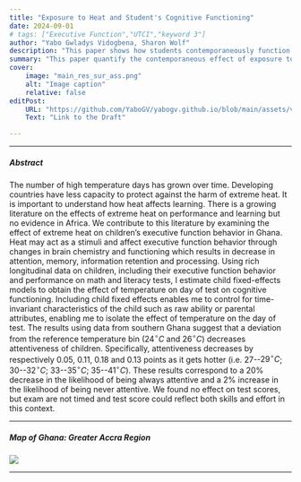 ```yaml
---
title: "Exposure to Heat and Student's Cognitive Functioning" 
date: 2024-09-01
# tags: ["Executive Function","UTCI","keyword 3"]
author: "Yabo Gwladys Vidogbena, Sharon Wolf"
description: "This paper shows how students contemporaneously function under hot temperatures in the context of a developing country." 
summary: "This paper quantify the contemporaneous effect of exposure to hot temperatures for children in developing countries using a novel longitudinal dataset in Ghana and pubicly available UTCI data." 
cover:
    image: "main_res_sur_ass.png"
    alt: "Image caption"
    relative: false
editPost:
    URL: "https://github.com/YaboGV/yabogv.github.io/blob/main/assets/vidogbena_wolf_temperature_children_west_africa.pdf"
    Text: "Link to the Draft"

---
```


<!-- --- -->

<!-- ##### Download

+ [Paper](paper1.pdf) -->
<!-- + [Online appendix](appendix1.pdf) -->
<!-- + [Code and data](https://github.com/pmichaillat/job-rationing) -->

---

##### Abstract

The number of high temperature days has grown over time. Developing countries have less capacity to protect against the harm of extreme heat. It is important to understand how heat affects learning. There is a growing literature on the effects of extreme heat on performance and learning but no evidence in Africa.  We contribute to this literature by examining the effect of extreme heat on children’s executive function behavior in Ghana. Heat may act as a stimuli and affect executive function behavior through changes in brain chemistry and functioning which results in decrease in attention, memory, information retention and processing. Using rich longitudinal data on children, including their executive function behavior and performance on math and literacy tests, I estimate child fixed-effects models to obtain the effect of temperature on day of test on cognitive functioning.  Including child fixed effects enables me to control for time-invariant characteristics of the child such as raw ability or parental attributes, enabling me to isolate the effect of temperature on the day of test. The results using data from southern Ghana suggest that a deviation from the reference temperature bin ($24^{\circ} C$ and $26^{\circ} C$) decreases attentiveness of children. Specifically, attentiveness decreases by respectively 0.05, 0.11, 0.18 and 0.13 points as it gets hotter (i.e. $27$--$29^{\circ}C$; $30$--$32^{\circ}C$; $33$--$35^{\circ}C$; $35$--$41^{\circ}C$). These results correspond to a 20\% decrease in the likelihood of being always attentive and a 2\% increase in the likelihood of being never attentive. We found no effect on test scores, but exam are not timed and test score could reflect both skills and effort in this context.

---

##### Map of Ghana: Greater Accra Region

![](paper1.png)

---

<!-- ##### Citation -->

<!-- Author. Year. "Title." *Journal* Volume (Issue): First page–Last page. https://doi.org/paper_doi.

```BibTeX
@article{AAYY,
author = {Author},
doi = {paper_doi},
journal = {Journal},
number = {Issue},
pages = {XXX--YYY},
title ={Title},
volume = {Volume},
year = {Year}}
``` -->

<!-- --- -->

<!-- ##### Related material -->

<!-- + [Presentation slides](presentation1.pdf)
+ [Dissertation title](https://escholarship.org/uc/item/7jr3m96r) – PhD dissertation on which this paper is based.
+ [Column title](https://cep.lse.ac.uk/pubs/download/cp365.pdf) – Nontechnical column describing the paper. -->